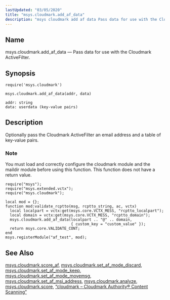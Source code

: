 ```yaml
---
lastUpdated: "03/05/2020"
title: "msys.cloudmark.add_af_data"
description: "msys cloudmark add af data Pass data for use with the Cloudmark Active Filter msys cloudmark add af data addr data Optionally pass the Cloudmark Active Filter an email address and a table of key value pairs You must load and correctly configure the cloudmark module and the maildir module..."
---
```


<a name="lua.ref.msys.cloudmark.add_af_data"></a> 
## Name

msys.cloudmark.add_af_data — Pass data for use with the Cloudmark ActiveFilter.

<a name="idp14960272"></a> 
## Synopsis

`require('msys.cloudmark')`

`msys.cloudmark.add_af_data(addr, data)`

```
addr: string
data: userdata (key-value pairs)
```
<a name="idp14963440"></a> 
## Description

Optionally pass the Cloudmark ActiveFilter an email address and a table of key-value pairs.

### Note

You must load and correctly configure the cloudmark module and the maildir module before using this function. This function does not have a return value.

<a name="lua.ref.msys.cloudmark.add_af_data.example"></a> 


```
require("msys");
require("msys.extended.vctx");
require("msys.cloudmark");

local mod = {};
function mod:validate_rcptto(msg, rcptto_string, ac, vctx)
  local localpart = vctx:get(msys.core.VCTX_MESS, "rcptto_localpart");
  local domain = vctx:get(msys.core.VCTX_MESS, "rcptto_domain");
  msys.cloudmark.add_af_data(localpart .. "@" .. domain,
                             { custom_key = "custom_value" });
  return msys.core.VALIDATE_CONT;
end
msys.registerModule("af_test", mod);
```

<a name="idp14968784"></a> 
## See Also

[msys.cloudmark.score_af](/momentum/4/lua/ref-msys-cloudmark-score-af), [msys.cloudmark.set_af_mode_discard](/momentum/4/lua/ref-msys-cloudmark-set-af-mode-discard), [msys.cloudmark.set_af_mode_keep](/momentum/4/lua/ref-msys-cloudmark-set-af-mode-keep), [msys.cloudmark.set_af_mode_movemsg](/momentum/4/lua/ref-msys-cloudmark-set-af-mode-movemsg), [msys.cloudmark.set_af_msi_address](/momentum/4/lua/ref-msys-cloudmark-set-af-msi-address), [msys.cloudmark.analyze](/momentum/4/lua/ref-msys-cloudmark-analyze), [msys.cloudmark.score](/momentum/4/lua/ref-msys-cloudmark-score), [“cloudmark – Cloudmark Authority® Content Scanning”](/momentum/4/modules/cloudmark)